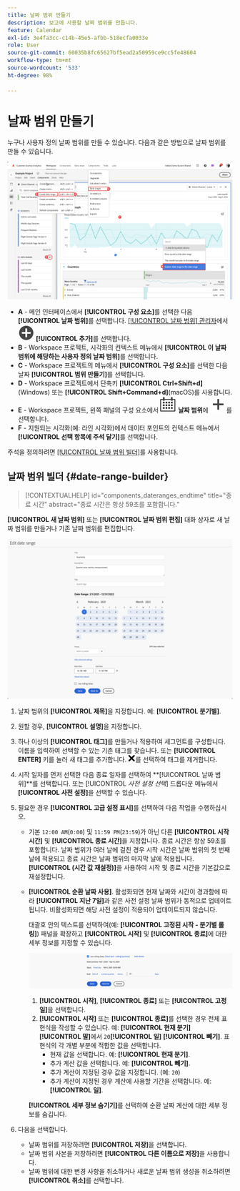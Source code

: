 ```yaml
---
title: 날짜 범위 만들기
description: 보고에 사용할 날짜 범위를 만듭니다.
feature: Calendar
exl-id: 3e4fa3cc-c14b-45e5-afbb-518ecfa0033e
role: User
source-git-commit: 60035b8fc65627bf5ead2a50959ce9cc5fe48604
workflow-type: tm+mt
source-wordcount: '533'
ht-degree: 98%

---
```


# 날짜 범위 만들기


누구나 사용자 정의 날짜 범위를 만들 수 있습니다. 다음과 같은 방법으로 날짜 범위를 만들 수 있습니다.

![주석 만들기](assets/create-date-range.png)

* **A** - 메인 인터페이스에서 **[!UICONTROL 구성 요소]**&#x200B;를 선택한 다음 **[!UICONTROL 날짜 범위]**&#x200B;를 선택합니다. [[!UICONTROL 날짜 범위] 관리자](/help/components/date-ranges/manage.md)에서 ![AddCircle](/help/assets/icons/AddCircle.svg) **[!UICONTROL 추가]**&#x200B;를 선택합니다.
* **B** - Workspace 프로젝트, 시각화의 컨텍스트 메뉴에서 **[!UICONTROL 이 날짜 범위에 해당하는 사용자 정의 날짜 범위]**&#x200B;를 선택합니다.
* **C** - Workspace 프로젝트의 메뉴에서 **[!UICONTROL 구성 요소]**&#x200B;를 선택한 다음 날짜 **[!UICONTROL 범위 만들기]**&#x200B;를 선택합니다.
* **D** - Workspace 프로젝트에서 단축키 **[!UICONTROL Ctrl+Shift+d]**(Windows) 또는 **[!UICONTROL Shift+Command+d]**(macOS)를 사용합니다.
* **E** - Workspace 프로젝트, 왼쪽 패널의 구성 요소에서 ![캘린더](/help/assets/icons/Calendar.svg) **날짜 범위**&#x200B;에 ![추가](/help/assets/icons/Add.svg)를 선택합니다.
* **F** - 지원되는 시각화(예: 라인 시각화)에서 데이터 포인트의 컨텍스트 메뉴에서 **[!UICONTROL 선택 항목에 주석 달기]**&#x200B;를 선택합니다.

주석을 정의하려면 [[!UICONTROL 날짜 범위 빌더]](#annotation-builder)를 사용합니다.

<!-- Should we really mention API here. If so, we can do it all over the place in the docs...
| **Use the [Customer Journey Analytics Annotations API](https://developer.adobe.com/cja-apis/docs/endpoints/annotations/)** | The Customer Journey Analytics Annotations APIs allow you to create, update, or retrieve annotations programmatically through Adobe Developer. These APIs use the same data and methods that Adobe uses inside the product UI. |
-->


## 날짜 범위 빌더 {#date-range-builder}

<!-- markdownlint-disable MD034 -->

>[!CONTEXTUALHELP]
>id="components_dateranges_endtime"
>title="종료 시간"
>abstract="종료 시간은 항상 59초를 포함합니다."

<!-- markdownlint-enable MD034 -->




**[!UICONTROL 새 날짜 범위]** 또는 **[!UICONTROL 날짜 범위 편집]** 대화 상자로 새 날짜 범위를 만들거나 기존 날짜 범위를 편집합니다.

![다음 섹션에 설명된 필드와 옵션을 보여 주는 주석 세부 정보 창입니다.](assets/edit-date-range.png)


1. 날짜 범위의 **[!UICONTROL 제목]**&#x200B;을 지정합니다. 예: **[!UICONTROL 분기별]**.
1. 원할 경우, **[!UICONTROL 설명]**&#x200B;을 지정합니다.
1. 하나 이상의 **[!UICONTROL 태그]**&#x200B;를 만들거나 적용하여 세그먼트를 구성합니다. 이름을 입력하여 선택할 수 있는 기존 태그를 찾습니다. 또는 **[!UICONTROL ENTER]** 키를 눌러 새 태그를 추가합니다. ![CrossSize75](/help/assets/icons/CrossSize75.svg)를 선택하여 태그를 제거합니다.
1. 시작 일자를 먼저 선택한 다음 종료 일자를 선택하여 **[!UICONTROL 날짜 범위]**를 선택합니다.
또는 [!UICONTROL *사전 설정 선택*] 드롭다운 메뉴에서 **[!UICONTROL 사전 설정]**&#x200B;을 선택할 수 있습니다.

1. 필요한 경우 **[!UICONTROL 고급 설정 표시]**&#x200B;를 선택하여 다음 작업을 수행하십시오.

   * 기본 `12:00 AM`(`0:00`) 및 `11:59 PM`(`23:59`)가 아닌 다른 **[!UICONTROL 시작 시간]** 및 **[!UICONTROL 종료 시간]**&#x200B;을 지정합니다. 종료 시간은 항상 59초를 포함합니다. 날짜 범위가 여러 날에 걸친 경우 시작 시간은 날짜 범위의 첫 번째 날에 적용되고 종료 시간은 날짜 범위의 마지막 날에 적용됩니다. **[!UICONTROL (시간 값 재설정)]**&#x200B;을 사용하여 시작 및 종료 시간을 기본값으로 재설정합니다.
   * **[!UICONTROL 순환 날짜 사용]**. 활성화되면 현재 날짜와 시간이 경과함에 따라 **[!UICONTROL 지난 7일]**&#x200B;과 같은 사전 설정 날짜 범위가 동적으로 업데이트됩니다. 비활성화되면 해당 사전 설정이 적용되어 업데이트되지 않습니다.

     대괄호 안의 텍스트를 선택하여(예: **[!UICONTROL 고정된 시작 - 분기별 롤링]**) 패널을 확장하고 **[!UICONTROL 시작]** 및 **[!UICONTROL 종료]**&#x200B;에 대한 세부 정보를 지정할 수 있습니다.

     ![Rollinf dates](assets/rolliing-dates.png)

      1. **[!UICONTROL 시작]**, **[!UICONTROL 종료]** 또는 **[!UICONTROL 고정일]**&#x200B;을 선택합니다.
      1. **[!UICONTROL 시작]** 또는 **[!UICONTROL 종료]**&#x200B;를 선택한 경우 전체 표현식을 작성할 수 있습니다. 예: **[!UICONTROL 현재 분기]** **[!UICONTROL 말]**&#x200B;에서 `20`**[!UICONTROL 일]** **[!UICONTROL 빼기]**. 표현식의 각 개별 부분에 적합한 값을 선택합니다.
         * 현재 값을 선택합니다. 예: **[!UICONTROL 현재 분기]**.
         * 추가 계산 값을 선택합니다. 예: **[!UICONTROL 빼기]**.
         * 추가 계산이 지정된 경우 값을 지정합니다. (예: `20`)
         * 추가 계산이 지정된 경우 계산에 사용할 기간을 선택합니다. 예: **[!UICONTROL 일]**.

     **[!UICONTROL 세부 정보 숨기기]**&#x200B;를 선택하여 순환 날짜 계산에 대한 세부 정보를 숨깁니다.

1. 다음을 선택합니다.
   * 날짜 범위를 저장하려면 **[!UICONTROL 저장]**&#x200B;을 선택합니다.
   * 날짜 범위 사본을 저장하려면 **[!UICONTROL 다른 이름으로 저장]**&#x200B;을 사용합니다.
   * 날짜 범위에 대한 변경 사항을 취소하거나 새로운 날짜 범위 생성을 취소하려면 **[!UICONTROL 취소]**&#x200B;를 선택합니다.


<!--


You can create a date range using either of the following two methods:

* Directly in a workspace project by clicking the '`+`' button next to the list of date range components on the left
* Within the date range manager

To create a date range in the date range manager:

1. Log in to [analytics.adobe.com](https://analytics.adobe.com) using your AdobeID credentials.
1. Navigate to [!UICONTROL Components] > [!UICONTROL Date Ranges].
1. Click the [!UICONTROL Add] button to open the modal window that creates a date range.

## Create a date range modal window

The modal window has four fields you can edit:

* **Date range**: The date range you want for this component.
* **Title**: The name you want for this component. The title is used in workspace projects.
* **Description**: The description you want for this component. The description is seen when clicking the ![i](../assets/i.png) icon.
* **Tags**: Use tags to organize your date ranges. A date range can belong to multiple tags.

## Selecting a date range

When clicking the date range in the modal window, you have several options:

* **Calendar**: Select the start and end date.
* **Use rolling dates**: Check this box if you want the date range to change as time goes on. Do not check this box if you want your date range to remain static.
* **Select preset**: Use this drop-down selection if you want a custom date range based on a range that Adobe offers by default. When you select a preset, you can further customize the date range to suit your needs. It does not affect the preset that Adobe offers.

## Rolling date ranges

If you want a rolling date range, you can customize when it rolls. You can control when the start and end dates roll independently of each other.

* **When the date starts**: Choose if the date starts at the beginning of a time period, at the end of a time period, or use a fixed day.
* **The time period to use**: Choose how often the date range rolls. You can have it roll every day, every week, every month, every quarter, or every year.
* **Offset**: Choose the offset of the date range. You can add or subtract days, weeks, months, quarters, or years.

## Rolling date examples

Some date ranges can be useful in certain reports.

Year-to-date:

```text
Start: Start of current year
End: End of current day
```

Last Thursday to this Thursday:

```text
Start: Start of current week minus 3 days
End: Start of current week plus 4 days
```

Fiscal year (for example, if a fiscal year starts in December)

```text
Start: Start of current year minus 1 month
End: End of current year minus 1 month
```


-->
